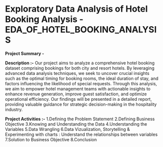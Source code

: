 # Exploratory Data Analysis of Hotel Booking Analysis - EDA_OF_HOTEL_BOOKING_ANALYSIS

**Project Summary -**

**Description :-**
Our project aims to analyze a comprehensive hotel booking dataset comprising bookings for both city and resort hotels. By leveraging advanced data analysis techniques, we seek to uncover crucial insights such as the optimal timing for booking rooms, the ideal duration of stay, and factors influencing the likelihood of special requests. Through this analysis, we aim to empower hotel management teams with actionable insights to enhance revenue generation, improve guest satisfaction, and optimize operational efficiency. Our findings will be presented in a detailed report, providing valuable guidance for strategic decision-making in the hospitality industry.

**Project Activities :-**
1.Defining the Problem Statement
2.Defining Business Objective
3.Knowing and Understanding the Data
4.Understanding the Variables
5.Data Wrangling
6.Data Vizualization, Storytelling & Experimenting with charts : Understand the relationships between variables
7.Solution to Business Objective
8.Conclusion

